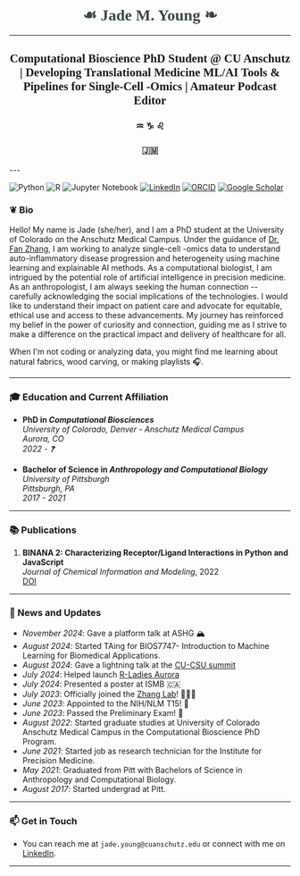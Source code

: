 <!--
**jade-young/jade-young** is a ✨ _special_ ✨ repository because its `README.md` (this file) appears on your GitHub profile.

Here are some ideas to get you started:

- 🔭 I’m currently working on ...
- 🌱 I’m currently learning ...
- 👯 I’m looking to collaborate on ...
- 🤔 I’m looking for help with ...
- 💬 Ask me about ...
- 📫 How to reach me: ...
- 😄 Pronouns: ...
- ⚡ Fun fact: ...
-->
<h1 align="center" style="font-family: Times; color: #364d3d;"> ☙ Jade M. Young ❧</h1>

---

<h2 align="center" style="font-family: Times;">Computational Bioscience PhD Student @ CU Anschutz | Developing Translational Medicine ML/AI Tools & Pipelines for Single-Cell -Omics | Amateur Podcast Editor</h2>
<h3 align="center">♒ ♑︎ ♌︎ </h3>
<h3 align="center">🇯🇲 </h3>
---

<!-- You can add GitHub profile badges here using Markdown image syntax or HTML. Here are some example badges you might use. -->

<!-- Languages Badge -->
![Python](https://img.shields.io/badge/Python-3776AB?style=flat&logo=python&logoColor=white)
![R](https://img.shields.io/badge/R-276DC3?style=flat&logo=r&logoColor=white)
![Jupyter Notebook](https://img.shields.io/badge/Jupyter-FA8C00?style=flat&logo=jupyter&logoColor=white)
[![LinkedIn](https://img.shields.io/badge/LinkedIn-0A66C2?style=flat&logo=linkedin&logoColor=white)](https://www.linkedin.com/in/jade-m-young/)
[![ORCID](https://img.shields.io/badge/ORCID-0000--0002--1825--0097-A6CE39?style=flat&logo=orcid&logoColor=white)](https://orcid.org/0000-0003-0887-3319)
[![Google Scholar](https://img.shields.io/badge/Google%20Scholar-4285F4?style=flat&logo=google-scholar&logoColor=white)](https://scholar.google.com/citations?user=AIz4KaMAAAAJ&hl=en)


### ❦ Bio
Hello! My name is Jade (she/her), and I am a PhD student at the University of Colorado on the Anschutz Medical Campus. Under the guidance of [Dr. Fan Zhang](https://fanzhanglab.org), I am working to analyze single-cell -omics data to understand auto-inflammatory disease progression and heterogeneity using machine learning and explainable AI methods. As a computational biologist, I am intrigued by the potential role of artificial intelligence in precision medicine. As an anthropologist, I am always seeking the human connection -- carefully acknowledging the social implications of the technologies. I would like to understand their impact on patient care and advocate for equitable, ethical use and access to these advancements. My journey has reinforced my belief in the power of curiosity and connection, guiding me as I strive to make a difference on the practical impact and delivery of healthcare for all.

When I'm not coding or analyzing data, you might find me learning about natural fabrics, wood carving, or making playlists 🎧.

---

### 🎓 Education and Current Affiliation
- **PhD in _Computational Biosciences_**  
  *University of Colorado, Denver - Anschutz Medical Campus*  
  *Aurora, CO*  
  *2022 - ❓*

- **Bachelor of Science in _Anthropology and Computational Biology_**  
  *University of Pittsburgh*  
  *Pittsburgh, PA*  
  *2017 - 2021*

---

### 📚 Publications
1. **BINANA 2: Characterizing Receptor/Ligand Interactions in Python and JavaScript**  
   *Journal of Chemical Information and Modeling*, 2022  
   [DOI](10.1021/acs.jcim.1c01461)

---

### 📰 News and Updates
- *November 2024*: Gave a platform talk at ASHG 🏔️
- *August 2024*: Started TAing for BIOS7747- Introduction to Machine Learning for Biomedical Applications.
- *August 2024*: Gave a lightning talk at the [CU-CSU summit](https://news.cuanschutz.edu/dbmi/annual-cu-csu-summit-features-experts-from-dbmi?fbclid=IwZXh0bgNhZW0CMTEAAR0Cau8-W4zQxPrWb7hNtfjUA1HAiT_3cqxshQdrkMOV3QDYAovzVgJbSaM_aem_VnOmFSPwUegbZjYBTCNd4g)
- *July 2024*: Helped launch [R-Ladies Aurora](https://github.com/rladies-aurora)
- *July 2024*: Presented a poster at ISMB 🇨🇦    
- *July 2023*: Officially joined the [Zhang Lab](fanzhanglab.org)! 👩🏾‍💻
- *June 2023*: Appointed to the NIH/NLM T15! 🥳
- *June 2023*: Passed the Preliminary Exam! 🥳 
- *August 2022*: Started graduate studies at University of Colorado Anschutz Medical Campus in the Computational Bioscience PhD Program.
- *June 2021*: Started job as research technician for the Institute for Precision Medicine.
- *May 2021*: Graduated from Pitt with Bachelors of Science in Anthropology and Computational Biology.
- *August 2017*: Started undergrad at Pitt.

---

### 📫 Get in Touch
- You can reach me at `jade.young@cuanschutz.edu` or connect with me on [LinkedIn](www.linkedin.com/in/jade-m-young).
---
